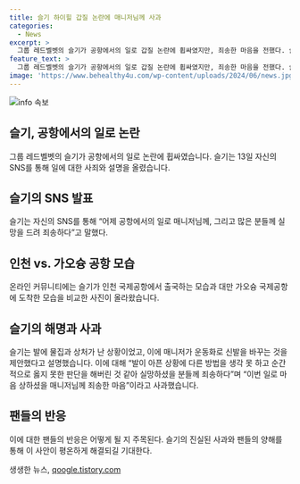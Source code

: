 ```yaml
---
title: 슬기 하이힐 갑질 논란에 매니저님께 사과
categories:
  - News
excerpt: >
  그룹 레드벨벳의 슬기가 공항에서의 일로 갑질 논란에 휩싸였지만, 죄송한 마음을 전했다. 슬기는 발에 물집과 상처가 나서 하이힐을 신기 힘들었고, 매니저가 운동화를 추천한 것에 따른 선택이었다고 설명했다. 그녀는 실수를 인정하며 팬들과 매니저에게 사과했다. (단어 수: 60)
feature_text: >
  그룹 레드벨벳의 슬기가 공항에서의 일로 갑질 논란에 휩싸였지만, 죄송한 마음을 전했다. 슬기는 발에 물집과 상처가 나서 하이힐을 신기 힘들었고, 매니저가 운동화를 추천한 것에 따른 선택이었다고 설명했다. 그녀는 실수를 인정하며 팬들과 매니저에게 사과했다. (단어 수: 60)
image: 'https://www.behealthy4u.com/wp-content/uploads/2024/06/news.jpg'
---
```


<p><img src="https://www.behealthy4u.com/wp-content/uploads/2024/06/news.jpg" alt="info 속보" /></p>

<h2 data-ke-size="size26">슬기, 공항에서의 일로 논란</h2>

<p data-ke-size="size16">그룹 레드벨벳의 슬기가 공항에서의 일로 논란에 휩싸였습니다. 슬기는 13일 자신의 SNS를 통해 일에 대한 사죄와 설명을 올렸습니다.</p>

<h2 data-ke-size="size26">슬기의 SNS 발표</h2>

<p data-ke-size="size16">슬기는 자신의 SNS를 통해 “어제 공항에서의 일로 매니저님께, 그리고 많은 분들께 실망을 드려 죄송하다”고 말했다.</p>

<h2 data-ke-size="size26">인천 vs. 가오슝 공항 모습</h2>

<p data-ke-size="size16">온라인 커뮤니티에는 슬기가 인천 국제공항에서 출국하는 모습과 대만 가오슝 국제공항에 도착한 모습을 비교한 사진이 올라왔습니다.</p>

<h2 data-ke-size="size26">슬기의 해명과 사과</h2>

<p data-ke-size="size16">슬기는 발에 물집과 상처가 난 상황이었고, 이에 매니저가 운동화로 신발을 바꾸는 것을 제안했다고 설명했습니다. 이에 대해 “발이 아픈 상황에 다른 방법을 생각 못 하고 순간적으로 옳지 못한 판단을 해버린 것 같아 실망하셨을 분들께 죄송하다”며 “이번 일로 마음 상하셨을 매니저님께 죄송한 마음”이라고 사과했습니다.</p>

<h2 data-ke-size="size26">팬들의 반응</h2>

<p data-ke-size="size16">이에 대한 팬들의 반응은 어떻게 될 지 주목된다. 슬기의 진실된 사과와 팬들의 양해를 통해 이 사안이 평온하게 해결되길 기대한다.</p>
생생한 뉴스, <a href="https://qoogle.tistory.com" rel="dofollow">qoogle.tistory.com</a>



